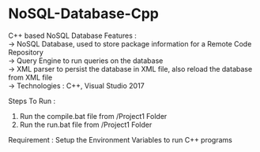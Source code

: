 # NoSQL-Database-Cpp
C++ based NoSQL Database Features : <br />
-> NoSQL Database, used to store package information for a Remote Code Repository<br />
-> Query Engine to run queries on the database<br />
-> XML parser to persist the database in XML file, also reload the database from XML file<br />
-> Technologies : C++, Visual Studio 2017<br />

Steps To Run :<br />
1) Run the compile.bat file from /Project1 Folder<br />
2) Run the run.bat file from /Project1 Folder<br />

Requirement : Setup the Environment Variables to run C++ programs <br />
